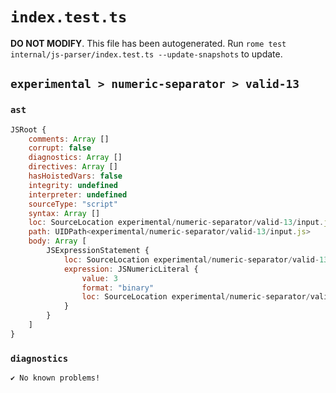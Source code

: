 # `index.test.ts`

**DO NOT MODIFY**. This file has been autogenerated. Run `rome test internal/js-parser/index.test.ts --update-snapshots` to update.

## `experimental > numeric-separator > valid-13`

### `ast`

```javascript
JSRoot {
	comments: Array []
	corrupt: false
	diagnostics: Array []
	directives: Array []
	hasHoistedVars: false
	integrity: undefined
	interpreter: undefined
	sourceType: "script"
	syntax: Array []
	loc: SourceLocation experimental/numeric-separator/valid-13/input.js 1:0-1:7
	path: UIDPath<experimental/numeric-separator/valid-13/input.js>
	body: Array [
		JSExpressionStatement {
			loc: SourceLocation experimental/numeric-separator/valid-13/input.js 1:0-1:7
			expression: JSNumericLiteral {
				value: 3
				format: "binary"
				loc: SourceLocation experimental/numeric-separator/valid-13/input.js 1:0-1:7
			}
		}
	]
}
```

### `diagnostics`

```
✔ No known problems!

```
